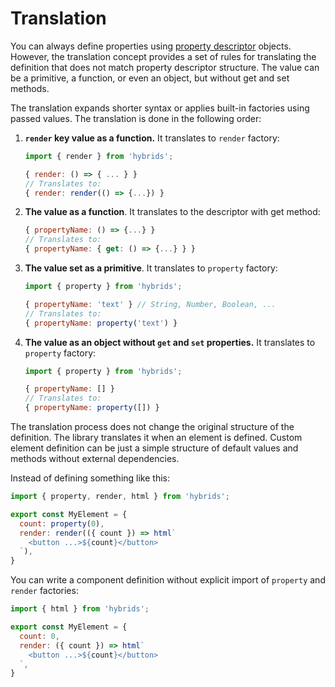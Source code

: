 # Translation

You can always define properties using [property descriptor](descriptors.md) objects. However, the translation concept provides a set of rules for translating the definition that does not match property descriptor structure. The value can be a primitive, a function, or even an object, but without get and set methods.

The translation expands shorter syntax or applies built-in factories using passed values. The translation is done in the following order:

1. **`render` key value as a function.** It translates to `render` factory:
    ```javascript
    import { render } from 'hybrids';

    { render: () => { ... } }
    // Translates to:
    { render: render(() => {...}) }
    ```
2. **The value as a function**. It translates to the descriptor with get method:
    ```javascript
    { propertyName: () => {...} }
    // Translates to:
    { propertyName: { get: () => {...} } }
    ```
3. **The value set as a primitive**. It translates to `property` factory:
    ```javascript
    import { property } from 'hybrids';

    { propertyName: 'text' } // String, Number, Boolean, ...
    // Translates to:
    { propertyName: property('text') }
    ```
4. **The value as an object without `get` and `set` properties.** It translates to `property` factory:
    ```javascript
    import { property } from 'hybrids';

    { propertyName: [] }
    // Translates to:
    { propertyName: property([]) }
    ```

The translation process does not change the original structure of the definition. The library translates it when an element is defined. Custom element definition can be just a simple structure of default values and methods without external dependencies.

Instead of defining something like this:

```javascript
import { property, render, html } from 'hybrids';

export const MyElement = {
  count: property(0),
  render: render(({ count }) => html`
    <button ...>${count}</button>
  `),
}
```

You can write a component definition without explicit import of `property` and `render` factories:

```javascript
import { html } from 'hybrids';

export const MyElement = {
  count: 0,
  render: ({ count }) => html`
    <button ...>${count}</button>
  `,
}
```